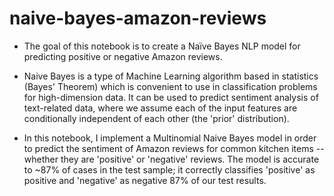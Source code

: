 # naive-bayes-amazon-reviews
- The goal of this notebook is to create a Naïve Bayes NLP model for predicting positive or negative Amazon reviews.

- Naive Bayes is a type of Machine Learning algorithm based in statistics (Bayes' Theorem) which is convenient to use in classification problems for high-dimension data. It can be used to predict sentiment analysis of text-related data, where we assume each of the input features are conditionally independent of each other (the 'prior' distribution).

- In this notebook, I implement a Multinomial Naive Bayes model in order to predict the sentiment of Amazon reviews for common kitchen items -- whether they are 'positive' or 'negative' reviews. The model is accurate to ~87% of cases in the test sample; it correctly classifies 'positive' as positive and 'negative' as negative 87% of our test results.
